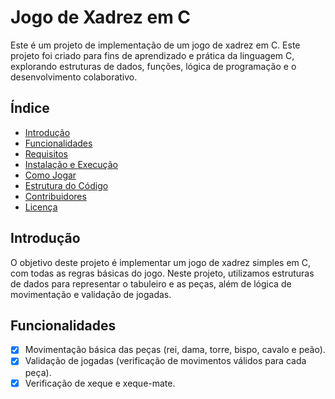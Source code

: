 # Jogo de Xadrez em C

Este é um projeto de implementação de um jogo de xadrez em C. Este projeto foi criado para fins de aprendizado e prática da linguagem C, explorando estruturas de dados, funções, lógica de programação e o desenvolvimento colaborativo.

## Índice

- [Introdução](#introdução)
- [Funcionalidades](#funcionalidades)
- [Requisitos](#requisitos)
- [Instalação e Execução](#instalação-e-execução)
- [Como Jogar](#como-jogar)
- [Estrutura do Código](#estrutura-do-código)
- [Contribuidores](#contribuidores)
- [Licença](#licença)

## Introdução

O objetivo deste projeto é implementar um jogo de xadrez simples em C, com todas as regras básicas do jogo. Neste projeto, utilizamos estruturas de dados para representar o tabuleiro e as peças, além de lógica de movimentação e validação de jogadas.

## Funcionalidades

- [x] Movimentação básica das peças (rei, dama, torre, bispo, cavalo e peão).
- [x] Validação de jogadas (verificação de movimentos válidos para cada peça).
- [x] Verificação de xeque e xeque-mate.
